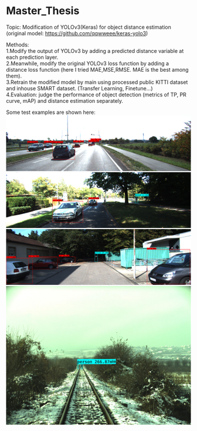 # Master_Thesis
Topic: Modification of YOLOv3(Keras) for object distance estimation  
(original model: https://github.com/qqwweee/keras-yolo3)  

Methods:  
1.Modify the output of YOLOv3 by adding a predicted distance variable at each prediction layer.   
2.Meanwhile, modify the original YOLOv3 loss function by adding a distance loss function (here I tried MAE,MSE,RMSE. MAE is the best among them).  
3.Retrain the modified model by main using processed public KITTI dataset and inhouse SMART dataset. (Transfer Learning, Finetune...)  
4.Evaluation: judge the performance of object detection (metrics of TP, PR curve, mAP) and distance estimation separately.  

Some test examples are shown here:  
![testimage_kitti1](https://github.com/Jichen66/Master_Thesis/blob/master/result_images/result_007022.png)
![testimage_kitti2](https://github.com/Jichen66/Master_Thesis/blob/master/result_images/result_007395.png)
![testimage_kitti3](https://github.com/Jichen66/Master_Thesis/blob/master/result_images/result_007476.png)
![testimage_smart1](https://github.com/Jichen66/Master_Thesis/blob/master/result_images/result_frame000409.JPEG)
